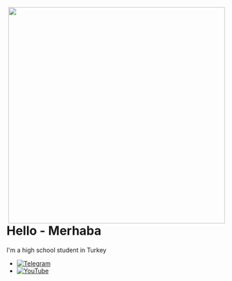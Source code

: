<a href="https://github.com/relaxewdy?tab=repositories">
  <img align="right" src="https://github-readme-stats.vercel.app/api?username=yusufklncc&show_icons=true&hide_border=true&hide_rank=true&card_width=100" width="500px" />
</a>

# Hello - Merhaba

I'm a high school student in Turkey

- [![Telegram](https://img.shields.io/badge/-@yusufklncc-2CA5E0?logo=Telegram&logoColor=fff)](https://t.me/yusufklncc)
- [![YouTube](https://img.shields.io/badge/-@yusufklncc-lightgrey?logo=YouTube&logoColor=red)](https://www.youtube.com/c/yusufklncc)
